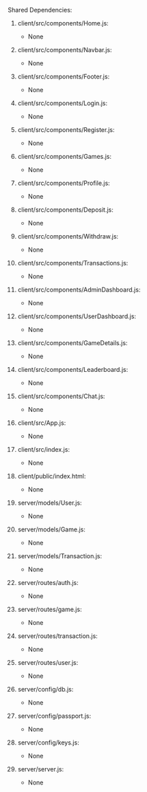Shared Dependencies:

1. client/src/components/Home.js:
   - None

2. client/src/components/Navbar.js:
   - None

3. client/src/components/Footer.js:
   - None

4. client/src/components/Login.js:
   - None

5. client/src/components/Register.js:
   - None

6. client/src/components/Games.js:
   - None

7. client/src/components/Profile.js:
   - None

8. client/src/components/Deposit.js:
   - None

9. client/src/components/Withdraw.js:
   - None

10. client/src/components/Transactions.js:
    - None

11. client/src/components/AdminDashboard.js:
    - None

12. client/src/components/UserDashboard.js:
    - None

13. client/src/components/GameDetails.js:
    - None

14. client/src/components/Leaderboard.js:
    - None

15. client/src/components/Chat.js:
    - None

16. client/src/App.js:
    - None

17. client/src/index.js:
    - None

18. client/public/index.html:
    - None

19. server/models/User.js:
    - None

20. server/models/Game.js:
    - None

21. server/models/Transaction.js:
    - None

22. server/routes/auth.js:
    - None

23. server/routes/game.js:
    - None

24. server/routes/transaction.js:
    - None

25. server/routes/user.js:
    - None

26. server/config/db.js:
    - None

27. server/config/passport.js:
    - None

28. server/config/keys.js:
    - None

29. server/server.js:
    - None